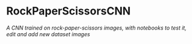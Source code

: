 # RockPaperScissorsCNN
_A CNN trained on rock-paper-scissors images, with notebooks to test it, edit and add new dataset images_